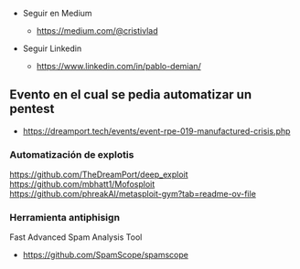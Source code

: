 - Seguir en Medium
	- https://medium.com/@cristivlad

- Seguir Linkedin
	- https://www.linkedin.com/in/pablo-demian/


## Evento en el cual se pedia automatizar un pentest
- https://dreamport.tech/events/event-rpe-019-manufactured-crisis.php

### Automatización de explotis

https://github.com/TheDreamPort/deep_exploit
https://github.com/mbhatt1/Mofosploit
https://github.com/phreakAI/metasploit-gym?tab=readme-ov-file



### Herramienta antiphisign

Fast Advanced Spam Analysis Tool

- https://github.com/SpamScope/spamscope
